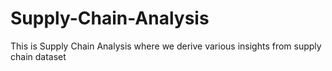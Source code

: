 # Supply-Chain-Analysis
This is Supply Chain Analysis where we derive various insights from supply chain dataset
